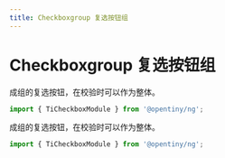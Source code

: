 ```yaml
---
title: Checkboxgroup 复选按钮组
---
```

# Checkboxgroup 复选按钮组

<div class="used-tiny">

成组的复选按钮，在校验时可以作为整体。

```typescript
import { TiCheckboxModule } from '@opentiny/ng';
```

</div>

<div class="used-config">

成组的复选按钮，在校验时可以作为整体。

```typescript
import { TiCheckboxModule } from '@opentiny/ng';
```
</div>

